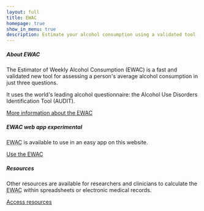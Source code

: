 ```yaml
---
layout: full
title: EWAC
homepage: true
show_in_menu: true
description: Estimate your alcohol consumption using a validated tool
---
```



<div class="card-deck">
  <div class="col-md-6 bg-light card">
    <div class="card-body">
      <h5 class="card-title">About EWAC</h5>
      <p class="card-text">The Estimator of Weekly Alcohol Consumption (EWAC) 
         is a fast and validated new tool for assessing
         a person's average alcohol consumption in just three questions.</p>
         <p>It uses the world's leading
       alcohol questionnaire: the Alcohol Use Disorders Identification Tool (AUDIT).</p>
       <div class="read-more">
       <a href="about">More information about the EWAC</a>
        </div>
    </div>
  </div>
  <div class="col-md-3 bg-light card">
    <div class="card-body">
      <h5 class="card-title">EWAC web app <span class="badge badge-warning">experimental</span></h5>
      <p><abbr title="Estimator of Weekly Alcohol Consumption">EWAC</abbr> is available to use in an easy app on this
       website.</p>
    <div class="read-more">
       <a href="questionnaire">Use the EWAC</a>
       </div>
    </div>
  </div>
  <div class="col-md-3 bg-light card">
    <div class="card-body">
      <h5 class="card-title">Resources</h5>
      <p class="card-text">Other resources are available for researchers and clinicians to calculate
         the <abbr title="Estimated Weekly Alcohol Consumption">EWAC</abbr> within spreadsheets or electronic medical records.</p>
         <div class="read-more">
                <a href="resources">Access resources</a>
                </div>
    </div>
  </div>
</div>


